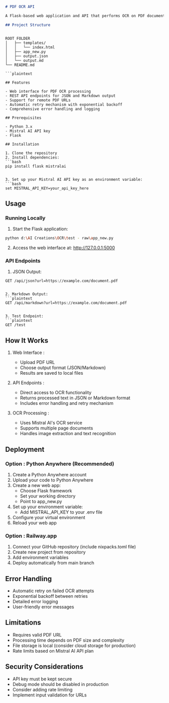 ```markdown
# PDF OCR API

A Flask-based web application and API that performs OCR on PDF documents using Mistral AI's OCR service.

## Project Structure
```

````

ROOT FOLDER
│   ├── templates/
│   │   └── index.html
│   ├── app_new.py
│   ├── output.json
│   └── output.md
└── README.md

```plaintext

## Features

- Web interface for PDF OCR processing
- REST API endpoints for JSON and Markdown output
- Support for remote PDF URLs
- Automatic retry mechanism with exponential backoff
- Comprehensive error handling and logging

## Prerequisites

- Python 3.x
- Mistral AI API key
- Flask

## Installation

1. Clone the repository
2. Install dependencies:
```bash
pip install flask mistralai
````

````

3. Set up your Mistral AI API key as an environment variable:
```bash
set MISTRAL_API_KEY=your_api_key_here
````

## Usage

### Running Locally

1. Start the Flask application:

```bash
python d:\AI Creations\OCR\test - raw\app_new.py
```

2. Access the web interface at: http://127.0.0.1:5000

### API Endpoints

1. JSON Output:

```plaintext
GET /api/json?url=https://example.com/document.pdf
```

````

2. Markdown Output:
```plaintext
GET /api/markdown?url=https://example.com/document.pdf
````

````

3. Test Endpoint:
```plaintext
GET /test
````

## How It Works

1. Web Interface :

   - Upload PDF URL
   - Choose output format (JSON/Markdown)
   - Results are saved to local files

2. API Endpoints :

   - Direct access to OCR functionality
   - Returns processed text in JSON or Markdown format
   - Includes error handling and retry mechanism

3. OCR Processing :

   - Uses Mistral AI's OCR service
   - Supports multiple page documents
   - Handles image extraction and text recognition

## Deployment

### Option : Python Anywhere (Recommended)

1. Create a Python Anywhere account
2. Upload your code to Python Anywhere
3. Create a new web app:
   - Choose Flask framework
   - Set your working directory
   - Point to app_new.py
4. Set up your environment variable:
   - Add MISTRAL_API_KEY to your .env file
5. Configure your virtual environment
6. Reload your web app

### Option : Railway.app

1. Connect your GitHub repository (include nixpacks.toml file)
2. Create new project from repository
3. Add environment variables
4. Deploy automatically from main branch

## Error Handling

- Automatic retry on failed OCR attempts
- Exponential backoff between retries
- Detailed error logging
- User-friendly error messages

## Limitations

- Requires valid PDF URL
- Processing time depends on PDF size and complexity
- File storage is local (consider cloud storage for production)
- Rate limits based on Mistral AI API plan

## Security Considerations

- API key must be kept secure
- Debug mode should be disabled in production
- Consider adding rate limiting
- Implement input validation for URLs
